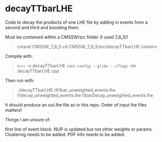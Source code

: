 # decayTTbarLHE
Code to decay the products of one LHE file by adding in events from a second and third and boosting them.


Must be contained within a CMSSW/src folder (I used 7_6_5)!

>cmsrel CMSSW_7_6_5
>cd CMSSW_7_6_5/src/decayTTbarLHE
>cmsenv


Compile with:

>c++ -o decayTTbarLHE `root-config --glibs --cflags` -lm decayTTbarLHE.cpp

Then run with:

>./decayTTbarLHE t1t1bar_unweighted_events.lhe t1decay_unweighted_events.lhe t1barDecay_unweighted_events.lhe

It should produce an out.lhe file as in this repo. Order of input lhe files matters!

Things I am unsure of:

first line of event block. NUP is updated but not other weights or params. Clustering needs to be added. PDF info needs to be added.
